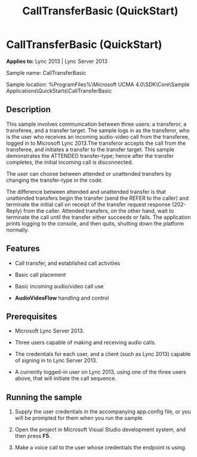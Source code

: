 ﻿---
title: CallTransferBasic (QuickStart)
TOCTitle: CallTransferBasic (QuickStart)
ms:assetid: 5a4b0a5a-4db1-45be-b9a7-c899066faaf0
ms:mtpsurl: https://msdn.microsoft.com/en-us/library/Dn454816(v=office.15)
ms:contentKeyID: 57103650
ms.date: 07/25/2014
mtps_version: v=office.15
---

# CallTransferBasic (QuickStart)


**Applies to:** Lync 2013 | Lync Server 2013

 

Sample name: CallTransferBasic

Sample location: %ProgramFiles%\\Microsoft UCMA 4.0\\SDK\\Core\\Sample Applications\\QuickStarts\\CallTransferBasic

## Description

This sample involves communication between three users: a transferor, a transferee, and a transfer target. The sample logs in as the transferor, who is the user who receives an incoming audio-video call from the transferee, logged in to Microsoft Lync 2013.The transferor accepts the call from the transferee, and initiates a transfer to the transfer target. This sample demonstrates the ATTENDED transfer-type; hence after the transfer completes, the initial incoming call is disconnected.

The user can choose between attended or unattended transfers by changing the transfer-type in the code.

The difference between attended and unattended transfer is that unattended transfers begin the transfer (send the REFER to the caller) and terminate the initial call on receipt of the transfer request response (202-Reply) from the caller. Attended transfers, on the other hand, wait to terminate the call until the transfer either succeeds or fails. The application prints logging to the console, and then quits, shutting down the platform normally.

## Features

  - Call transfer, and established call activities

  - Basic call placement

  - Basic incoming audio/video call use

  - **AudioVideoFlow** handling and control

## Prerequisites

  - Microsoft Lync Server 2013.

  - Three users capable of making and receiving audio calls.

  - The credentials for each user, and a client (such as Lync 2013) capable of signing in to Lync Server 2013.

  - A currently logged-in user on Lync 2013, using one of the three users above, that will initiate the call sequence.

## Running the sample

1.  Supply the user credentials in the accompanying app.config file, or you will be prompted for them when you run the sample.

2.  Open the project in Microsoft Visual Studio development system, and then press **F5**.

3.  Make a voice call to the user whose credentials the endpoint is using.

